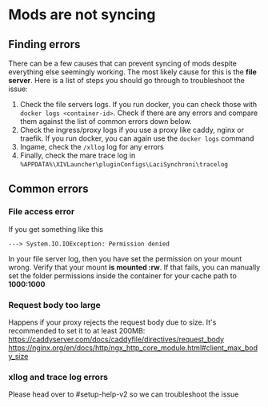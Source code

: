 # Mods are not syncing
## Finding errors
There can be a few causes that can prevent syncing of mods despite everything else seemingly working. The most likely cause for this is the **file server**. Here is a list of steps you should go through to troubleshoot the issue:

1. Check the file servers logs. If you run docker, you can check those with ``docker logs <container-id>``. Check if there are any errors and compare them against the list of common errors down below.
2. Check the ingress/proxy logs if you use a proxy like caddy, nginx or traefik. If you run docker, you can again use the ``docker logs`` command
3. Ingame, check the ``/xllog`` log for any errors
4. Finally, check the mare trace log in ``%APPDATA%\XIVLauncher\pluginConfigs\LaciSynchroni\tracelog``

## Common errors

### File access error
If you get something like this
```
---> System.IO.IOException: Permission denied
```
In your file server log, then you have set the permission on your mount wrong. Verify that your mount **is mounted :rw**. If that fails, you can manually set the folder permissions inside the container for your cache path to **1000:1000**

### Request body too large
Happens if your proxy rejects the request body due to size. It's recommended to set it to at least 200MB:
https://caddyserver.com/docs/caddyfile/directives/request_body
https://nginx.org/en/docs/http/ngx_http_core_module.html#client_max_body_size

### xllog and trace log errors
Please head over to #setup-help-v2 so we can troubleshoot the issue